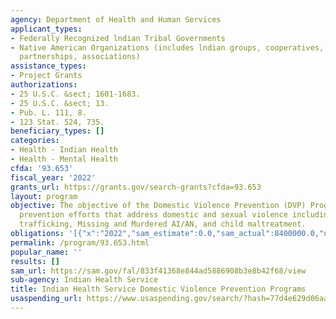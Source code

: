 ```yaml
---
agency: Department of Health and Human Services
applicant_types:
- Federally Recognized lndian Tribal Governments
- Native American Organizations (includes lndian groups, cooperatives, corporations,
  partnerships, associations)
assistance_types:
- Project Grants
authorizations:
- 25 U.S.C. &sect; 1601-1683.
- 25 U.S.C. &sect; 13.
- Pub. L. 111, 8.
- 123 Stat. 524, 735.
beneficiary_types: []
categories:
- Health - Indian Health
- Health - Mental Health
cfda: '93.653'
fiscal_year: '2022'
grants_url: https://grants.gov/search-grants?cfda=93.653
layout: program
objective: The objective of the Domestic Violence Prevention (DVP) Program is to promote
  prevention efforts that address domestic and sexual violence including sexual exploitation/human
  trafficking, Missing and Murdered AI/AN, and child maltreatment.
obligations: '[{"x":"2022","sam_estimate":0.0,"sam_actual":8400000.0,"usa_spending_actual":8400000.0},{"x":"2023","sam_estimate":8400000.0,"sam_actual":0.0,"usa_spending_actual":8450000.0},{"x":"2024","sam_estimate":8400000.0,"sam_actual":0.0,"usa_spending_actual":0.0}]'
permalink: /program/93.653.html
popular_name: ''
results: []
sam_url: https://sam.gov/fal/833f41368e844ad5886908b3e8b42f68/view
sub-agency: Indian Health Service
title: Indian Health Service Domestic Violence Prevention Programs
usaspending_url: https://www.usaspending.gov/search/?hash=77d4e629d06aaf719fe4e2c10278ba6a
---
```

